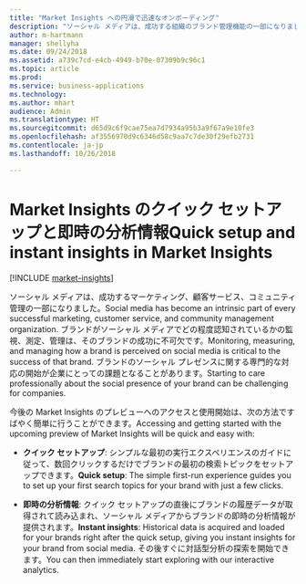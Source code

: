 ```yaml
---
title: "Market Insights への円滑で迅速なオンボーディング"
description: "ソーシャル メディアは、成功する組織のブランド管理機能の一部になりました。"
author: m-hartmann
manager: shellyha
ms.date: 09/24/2018
ms.assetid: a739c7cd-e4cb-4949-b70e-07309b9c96c1
ms.topic: article
ms.prod: 
ms.service: business-applications
ms.technology: 
ms.author: mhart
audience: Admin
ms.translationtype: HT
ms.sourcegitcommit: d65d9c6f9cae75ea7d7934a95b3a9f67a9e10fe3
ms.openlocfilehash: af3556970d9c6346d58c9aa7c7de30f29efb2731
ms.contentlocale: ja-jp
ms.lasthandoff: 10/26/2018

---
```

#  <a name="quick-setup-and-instant-insights-in-market-insights"></a><span data-ttu-id="83f8b-103">Market Insights のクイック セットアップと即時の分析情報</span><span class="sxs-lookup"><span data-stu-id="83f8b-103">Quick setup and instant insights in Market Insights</span></span>

[!INCLUDE [market-insights](../includes/market-insights.md)]

<span data-ttu-id="83f8b-104">ソーシャル メディアは、成功するマーケティング、顧客サービス、コミュニティ管理の一部になりました。</span><span class="sxs-lookup"><span data-stu-id="83f8b-104">Social media has become an intrinsic part of every successful marketing, customer service, and community management organization.</span></span> <span data-ttu-id="83f8b-105">ブランドがソーシャル メディアでどの程度認知されているかの監視、測定、管理は、そのブランドの成功に不可欠です。</span><span class="sxs-lookup"><span data-stu-id="83f8b-105">Monitoring, measuring, and managing how a brand is perceived on social media is critical to the success of that brand.</span></span> <span data-ttu-id="83f8b-106">ブランドのソーシャル プレゼンスに関する専門的な対応の開始が企業にとっての課題となることがあります。</span><span class="sxs-lookup"><span data-stu-id="83f8b-106">Starting to care professionally about the social presence of your brand can be challenging for companies.</span></span> 

<span data-ttu-id="83f8b-107">今後の Market Insights のプレビューへのアクセスと使用開始は、次の方法ですばやく簡単に行うことができます。</span><span class="sxs-lookup"><span data-stu-id="83f8b-107">Accessing and getting started with the upcoming preview of Market Insights will be quick and easy with:</span></span>

-   <span data-ttu-id="83f8b-108">**クイック セットアップ**: シンプルな最初の実行エクスペリエンスのガイドに従って、数回クリックするだけでブランドの最初の検索トピックをセットアップできます。</span><span class="sxs-lookup"><span data-stu-id="83f8b-108">**Quick setup**: The simple first-run experience guides you to set up your first search topics for your brand with just a few clicks.</span></span>

-   <span data-ttu-id="83f8b-109">**即時の分析情報**: クイック セットアップの直後にブランドの履歴データが取得されて読み込まれ、ソーシャル メディアからブランドの即時の分析情報が提供されます。</span><span class="sxs-lookup"><span data-stu-id="83f8b-109">**Instant insights**: Historical data is acquired and loaded for your brands right after the quick setup, giving you instant insights for your brand from social media.</span></span> <span data-ttu-id="83f8b-110">その後すぐに対話型分析の探索を開始できます。</span><span class="sxs-lookup"><span data-stu-id="83f8b-110">You can then immediately start exploring with our interactive analytics.</span></span>

<!-- Picture 3 -->



